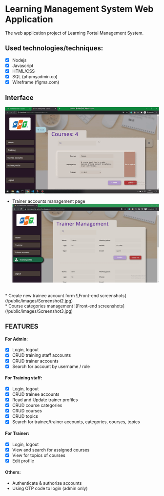 # Learning Management System Web Application
The web application project of Learning Portal Management System.

## Used technologies/techniques: 
- [x] Nodejs
- [x] Javascript
- [x] HTML/CSS
- [x] SQL (phpmyadmin.co)
- [x] Wireframe (figma.com)

## Interface

![Front-end screenshots](/public/images/demo.gif)
<br/>
* Trainer accounts management page
![Front-end screenshots](/public/images/Screenshot1.jpg)
<br/>
* Create new trainee account form
![Front-end screenshots](/public/images/Screenshot2.jpg)
<br/>
* Course categories management
![Front-end screenshots](/public/images/Screenshot3.jpg)



## FEATURES

#### For Admin: 
- [x] Login, logout
- [x] CRUD training staff accounts
- [x] CRUD trainer accounts
- [x] Search for account by username / role

#### For Training staff: 
- [x] Login, logout
- [x] CRUD trainee accounts
- [x] Read and Update trainer profiles
- [x] CRUD course categories
- [x] CRUD courses
- [x] CRUD topics
- [x] Search for trainee/trainer accounts, categories, courses, topics

#### For Trainer: 
- [x] Login, logout
- [x] View and search for assigned courses
- [x] View for topics of courses
- [x] Edit profile

#### Others:
- Authenticate & authorize accounts
- Using OTP code to login (admin only)


